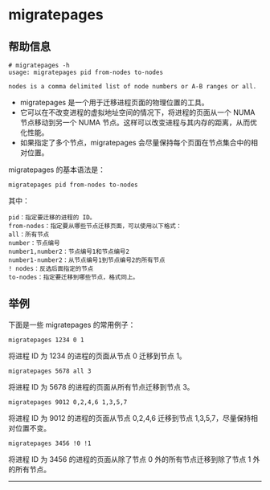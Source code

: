 # migratepages

## 帮助信息

```
# migratepages -h
usage: migratepages pid from-nodes to-nodes

nodes is a comma delimited list of node numbers or A-B ranges or all.
```

- migratepages 是一个用于迁移进程页面的物理位置的工具。
- 它可以在不改变进程的虚拟地址空间的情况下，将进程的页面从一个 NUMA 节点移动到另一个 NUMA 节点。这样可以改变进程与其内存的距离，从而优化性能。
- 如果指定了多个节点，migratepages 会尽量保持每个页面在节点集合中的相对位置。

migratepages 的基本语法是：
```
migratepages pid from-nodes to-nodes
```

其中：

```
pid：指定要迁移的进程的 ID。
from-nodes：指定要从哪些节点迁移页面，可以使用以下格式：
all：所有节点
number：节点编号
number1,number2：节点编号1和节点编号2
number1-number2：从节点编号1到节点编号2的所有节点
! nodes：反选后面指定的节点
to-nodes：指定要迁移到哪些节点，格式同上。
```

## 举例

下面是一些 migratepages 的常用例子：
```
migratepages 1234 0 1
```
将进程 ID 为 1234 的进程的页面从节点 0 迁移到节点 1。

```
migratepages 5678 all 3
```
将进程 ID 为 5678 的进程的页面从所有节点迁移到节点 3。

```
migratepages 9012 0,2,4,6 1,3,5,7
```
将进程 ID 为 9012 的进程的页面从节点 0,2,4,6 迁移到节点 1,3,5,7，尽量保持相对位置不变。

```
migratepages 3456 !0 !1
```
将进程 ID 为 3456 的进程的页面从除了节点 0 外的所有节点迁移到除了节点 1 外的所有节点。





---
